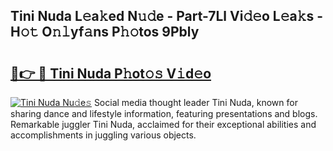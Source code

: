 ## Tini Nuda L𝚎a𝚔ed N𝚞𝚍e - Part-7Ll Vi𝚍𝚎o L𝚎a𝚔s - H𝚘𝚝 O𝚗𝚕yf𝚊ns P𝚑𝚘tos 9Pbly

# <h2><a href="http://kf4efj6.oniu.top/?m=Tini+Nuda">🔗👉 🔴 Tini Nuda P𝚑ot𝚘𝚜 V𝚒d𝚎o</a></h2>

[![Tini Nuda Nu𝚍e𝚜](https://i.imgur.com/0qMVB7G.gif)](http://kf4efj6.oniu.top/?m=Tini+Nuda)
Social media thought leader Tini Nuda, known for sharing dance and lifestyle information, featuring presentations and blogs. Remarkable juggler Tini Nuda, acclaimed for their exceptional abilities and accomplishments in juggling various objects.  
